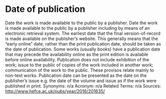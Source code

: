 # Date of publication
Date the work is made available to the public by a publisher.
Date the work is made available to the public by a publisher including by means of an electronic retrieval system. The earliest date that the final version-of-record is made available on the publisher’s website. This generally means that the “early online” date, rather than the print publication date, should be taken as the date of publication. Some works (usually books) have a publication date that may precede the availability online as the print edition is available before online availability. Publication does not include exhibition of the work; issue to the public of copies of the work included in another work; communication of the work to the public. These provisos relate mainly to non-text works. Publication date can be presented as the date on the publisher’s issue e.g. the date of the volume and issue as if the work were published in print.
Synonyms: n/a
Acronym: n/a
Related Terms: n/a
Sources: http://www.hefce.ac.uk/pubs/year/2016/201635/